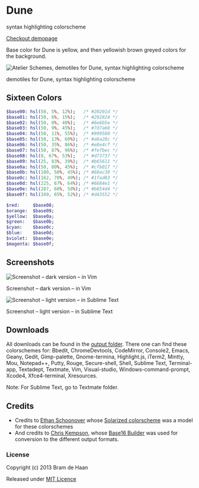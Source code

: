# Dune

syntax highlighting colorscheme 

[Checkout demopage](http://atelierbram.github.io/syntax-highlighting/atelier-schemes/dune)

Base color for Dune is yellow, and then yellowish brown greyed colors for the background.

![Atelier Schemes, demotiles for Dune, syntax highlighting colorscheme](http://atelierbram.github.io/syntax-highlighting/assets/img/svg/atelierschemes-demotiles-dune_1200x300.svg)

demotiles for Dune, syntax highlighting colorscheme 

## Sixteen Colors

```sass
$base00: hsl(50, 5%, 12%);   /* #20201d */
$base01: hsl(50, 6%, 15%);   /* #292824 */
$base02: hsl(50, 8%, 40%);   /* #6e6b5e */
$base03: hsl(50, 9%, 45%);   /* #7d7a68 */
$base04: hsl(50, 11%, 55%);  /* #999580 */
$base05: hsl(50, 13%, 60%);  /* #a6a28c */
$base06: hsl(50, 35%, 86%);  /* #e8e4cf */
$base07: hsl(50, 87%, 96%);  /* #fefbec */
$base08: hsl(0, 67%, 53%);   /* #d73737 */
$base09: hsl(25, 83%, 39%);  /* #b65611 */
$base0a: hsl(50, 80%, 45%);  /* #cfb017 */
$base0b: hsl(100, 50%, 45%); /* #60ac39 */
$base0c: hsl(162, 70%, 40%); /* #1fad83 */
$base0d: hsl(225, 67%, 64%); /* #6684e1 */
$base0e: hsl(287, 60%, 58%); /* #b854d4 */
$base0f: hsl(349, 65%, 52%); /* #d43552 */ 

$red:     $base08;
$orange:  $base09;
$yellow:  $base0a;
$green:   $base0b;
$cyan:    $base0c;
$blue:    $base0d;
$violet:  $base0e;
$magenta: $base0f; 
```
## Screenshots

![Screenshot – dark version – in Vim](http://atelierbram.github.io/syntax-highlighting/assets/img/dune-dark_vim_640x425.png)

Screenshot – dark version – in Vim

![Screenshot – light version – in Sublime Text](http://atelierbram.github.io/syntax-highlighting/assets/img/dune-light_sublime_640x425.png)

Screenshot – light version – in Sublime Text

## Downloads
All downloads can be found in the [output folder](https://github.com/atelierbram/syntax-highlighting/tree/master/atelier-schemes/output). There one can find these colorschemes for: Bbedit, ChromeDevtools, CodeMirror, Console2, Emacs, Geany, Gedit, Gimp-palette, Gnome-termina, Highlight.js, iTerm2, Mintty, Mou, Notepad++, Putty, Rouge, Secure-shell, Shell, Sublime Text, Terminal-app, Textadept, Textmate, Vim, Visual-studio, Windows-command-prompt, Xcode4, Xfce4-terminal, Xresources.

Note: For Sublime Text, go to Textmate folder.

## Credits
* Credits to [Ethan Schoonover](http://ethanschoonover.com/solarized) whose [Solarized colorscheme](http://github.com/altercation/solarized) was a model for these colorschemes
* And credits to [Chris Kempson](http://chriskempson.com), whose [Base16 Builder](https://github.com/chriskempson/base16-builder) was used for conversion to the different output formats.

### License

Copyright (c) 2013 Bram de Haan

Released under [MIT Licence](http://atelierbram.mit-license.org)


